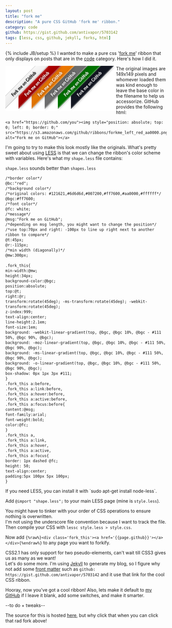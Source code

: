 ```yaml
---
layout: post
title: "fork me"
description: "A pure CSS GitHub 'fork me' ribbon."
category: code
github: https://gist.github.com/antivapor/5703142
tags: [less, css, github, jekyll, forks, html]
---
```

{% include JB/setup %}
I wanted to make a pure css '[fork me](https://github.com/blog/273-github-ribbons)' ribbon that only displays on posts that are in the [code](http://antivapor.github.io/categories.html#code-ref) category. Here's how I did it.

<img style="float:left;" src="/images/etc/forks.png" />
The original images are 149x149 pixels and whomever loaded them was kind enough to leave the base color in the filename to help us accessorize. GitHub provides the following html:

	<a href="https://github.com/you"><img style="position: absolute; top: 0; left: 0; border: 0;" src="https://s3.amazonaws.com/github/ribbons/forkme_left_red_aa0000.png" alt="Fork me on GitHub"></a>

I'm going to try to make this look mostly like the originals. What's pretty sweet about using [LESS](http://lesscss.org/) is that we can change the ribbon's color scheme with variables. Here's what my `shape.less` file contains: <aside markdown="1">`shape.less` sounds better than `shapes.less`</aside>

	/*border color*/
	@bc:"red";
	/*background color*/
	/*original colors: #121621,#6d6d6d,#007200,#ff7600,#aa0000,#ffffff*/
	@bgc:#ff7600;
	/*font color*/
	@fc: white;
	/*message*/
	@msg:"Fork me on GitHub";
	/*depending on msg length, you might want to change the position*/
	/*use top:70px and right: -100px to line up right next to another ribbon to compare*/
	@t:45px;
	@r:-115px;
	/*min width (diagonally)*/
	@mw:300px;

	.fork_this{
	min-width:@mw;
	height:34px;
	background-color:@bgc;
	position:absolute;
	top:@t;
	right:@r;
	transform:rotate(45deg); -ms-transform:rotate(45deg); -webkit-transform:rotate(45deg);
	z-index:999;
	text-align:center;
	line-height:2.1em;
	font-size:1em;
	background: -webkit-linear-gradient(top, @bgc, @bgc 10%, @bgc - #111 50%, @bgc 90%, @bgc);
	background: -moz-linear-gradient(top, @bgc, @bgc 10%, @bgc - #111 50%, @bgc 90%, @bgc);
	background: -ms-linear-gradient(top, @bgc, @bgc 10%, @bgc - #111 50%, @bgc 90%, @bgc);
	background: -o-linear-gradient(top, @bgc, @bgc 10%, @bgc - #111 50%, @bgc 90%, @bgc);
	box-shadow: 0px 1px 3px #111;
	}
	.fork_this a:before,
	.fork_this a:link:before,
	.fork_this a:hover:before,
	.fork_this a:active:before,
	.fork_this a:focus:before{
	content:@msg;
	font-family:arial;
	font-weight:bold;
	color:@fc;
	}
	.fork_this a,
	.fork_this a:link,
	.fork_this a:hover,
	.fork_this a:active,
	.fork_this a:focus{
	border: 1px dashed @fc;
	height: 50;
	text-align:center;
	padding:5px 100px 5px 100px;
	}

<aside markdown="1">If you need LESS, you can install it with `sudo apt-get install node-less`.</aside>

Add `@import "shape.less";` to your main LESS page (mine is `style.less`). <aside markdown="1">You might have to tinker with your order of CSS operations to ensure nothing is overwritten.</aside><aside markdown="1">I'm not using the underscore file convention because I want to track the file.</aside> Then compile your CSS with `lessc style.less > style.css`. 

Now add `{%raw%}<div class='fork_this'><a href='{{page.github}}'></a></div>{%endraw%}` to any page you want to forkify.<aside markdown="1">CSS2.1 has only support for two pseudo-elements, can't wait till CSS3 gives us as many as we want!</aside> Let's do some more. I'm using [Jekyll](https://github.com/mojombo/jekyll) to generate my blog, so I figure why not add some [front matter](http://jekyllrb.com/docs/frontmatter/) such as `github: https://gist.github.com/antivapor/5703142` and it use that link for the cool CSS ribbon. 

<div class="fork_this"><a href="{{page.github}}"></a></div>

Hooray, now you've got a cool ribbon! Also, lets make it default to [my GitHub](https://github.com/antivapor) if I leave it blank, add some switches, and make it smarter.

--to do + tweaks--

The source for this is hosted [here](https://gist.github.com/antivapor/5703142), but why click that when you can click that rad fork above!
